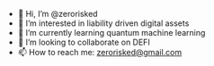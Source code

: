 - 👋 Hi, I’m @zerorisked
- 👀 I’m interested in liability driven digital assets
- 🌱 I’m currently learning quantum machine learning 
- 💞️ I’m looking to collaborate on DEFI
- 📫 How to reach me: zerorisked@gmail.com

<!---
zerorisked/zerorisked is a ✨ special ✨ repository because its `README.md` (this file) appears on your GitHub profile.
You can click the Preview link to take a look at your changes.
--->
